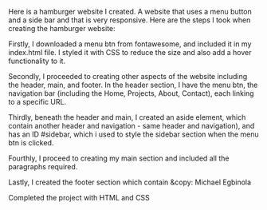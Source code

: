 ﻿Here is a hamburger website I created. A website that uses a menu button and a side bar and that is very responsive. Here are the steps I took when creating the hamburger website:

Firstly, I downloaded a menu btn from fontawesome, and included it in my index.html file. I styled it with CSS to reduce the size and also add a hover functionality to it.

Secondly, I proceeded to creating other aspects of the website including the header, main, and footer. In the header section, I have the menu btn, the navigation bar (including the Home, Projects, About, Contact), each linking to a specific URL.

Thirdly, beneath the header and main, I created an aside element, which contain another header and navigation - same header and navigation), and has an ID #sidebar, which i used to style the sidebar section when the menu btn is clicked.

Fourthly, I proceed to creating my main section and included all the paragraphs required.

Lastly, I created the footer section which contain &copy: Michael Egbinola

Completed the project with HTML and CSS
